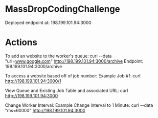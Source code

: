 # MassDropCodingChallenge

Deployed endpoint at: 198.199.101.94:3000

# Actions

To add an website to the worker's queue:
  curl --data "url=www.google.com" http://198.199.101.94:3000/archive
  Endpoint: 198.199.101.94:3000/archive

To access a website based off of job number:
  Example Job #1:
  curl http://198.199.101.94:3000/1

View Queue and Existing Job Table and associated URL: 
  curl http://198.199.101.94:3000

Change Worker Interval:
  Example Change Interval to 1 Minute:
  curl --data "ms=60000" http://198.199.101.94:3000
